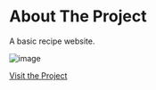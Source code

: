 # About The Project

A basic recipe website.

![image](https://github.com/user-attachments/assets/0c2e4e31-4484-4cd7-b769-a3f98feeeee8)

[Visit the Project]()

